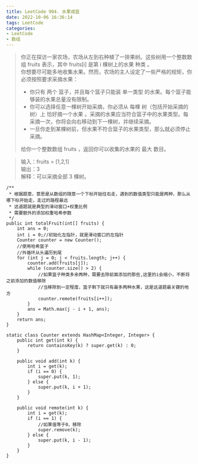 ```yaml
---
title: LeetCode 904. 水果成篮
date: 2022-10-06 16:36:14
tags: LeetCode
categories:
- LeetCode
- 数组
---
```


> 你正在探访一家农场，农场从左到右种植了一排果树。这些树用一个整数数组 fruits 表示，其中 fruits[i] 是第 i 棵树上的水果 种类 。     
> 你想要尽可能多地收集水果。然而，农场的主人设定了一些严格的规矩，你必须按照要求采摘水果：
> * 你只有 两个 篮子，并且每个篮子只能装 单一类型 的水果。每个篮子能够装的水果总量没有限制。
> * 你可以选择任意一棵树开始采摘，你必须从 每棵 树（包括开始采摘的树）上 恰好摘一个水果 。采摘的水果应当符合篮子中的水果类型。每采摘一次，你将会向右移动到下一棵树，并继续采摘。
> * 一旦你走到某棵树前，但水果不符合篮子的水果类型，那么就必须停止采摘。
>
> 给你一个整数数组 fruits ，返回你可以收集的水果的 最大 数目。
>

<!--more-->

> 输入：fruits = [1,2,1]  
> 输出：3  
> 解释：可以采摘全部 3 棵树。  

~~~
/**
 * 根据题意，意思是从数组的随意一个下标开始往右走，遇到的数值类型只能是两种，那么从哪下标开始走，走过的路程最远
 * 这道题就是典型的滑动窗口+权重比例
 * 需要额外的添加权重哈希参数
 */
public int totalFruit(int[] fruits) {
    int ans = 0;
    int i = 0;//初始化左指针，就是滑动窗口的左指针
    Counter counter = new Counter();
    //使用哈希篮子
    //外循环从头遍历到尾
    for (int j = 0; j < fruits.length; j++) {
        counter.add(fruits[j]);
        while (counter.size() > 2) {
            //如果篮子种类多余两种，需要去除前面添加的那些,这里的i会缩小，不断将之前添加的数值移除
            //当移除到一定程度，篮子剩下就只有最多两种水果，这是这道题最关键的地方
            counter.remote(fruits[i++]);
        }
        ans = Math.max(j - i + 1, ans);
    }
    return ans;
}

static class Counter extends HashMap<Integer, Integer> {
    public int get(int k) {
        return containsKey(k) ? super.get(k) : 0;
    }

    public void add(int k) {
        int i = get(k);
        if (i == 0) {
            super.put(k, 1);
        } else {
            super.put(k, i + 1);
        }
    }

    public void remote(int k) {
        int i = get(k);
        if (i == 1) {
            //如果值等于0，移除
            super.remove(k);
        } else {
            super.put(k, i - 1);
        }
    }
}
~~~